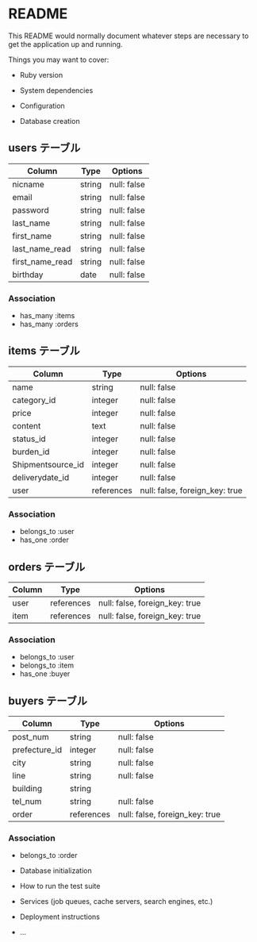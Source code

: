 # README

This README would normally document whatever steps are necessary to get the
application up and running.

Things you may want to cover:

* Ruby version

* System dependencies

* Configuration

* Database creation

## users テーブル

| Column          | Type   | Options     |
| --------------- | ------ | ----------- |
| nicname         | string | null: false |
| email           | string | null: false |
| password        | string | null: false |
| last_name       | string | null: false |
| first_name      | string | null: false |
| last_name_read  | string | null: false |
| first_name_read | string | null: false |
| birthday        | date   | null: false |

### Association

- has_many :items
- has_many :orders

## items テーブル

| Column            | Type        | Options                        |
| ----------------- | ----------- | ------------------------------ |
| name              | string      | null: false                    |
| category_id       | integer     | null: false                    |
| price             | integer     | null: false                    |
| content           | text        | null: false                    |
| status_id         | integer     | null: false                    |
| burden_id         | integer     | null: false                    |
| Shipmentsource_id | integer     | null: false                    |
| deliverydate_id   | integer     | null: false                    |
| user              | references  | null: false, foreign_key: true |

### Association

- belongs_to :user
- has_one :order

## orders テーブル

| Column           | Type       | Options                        |
| ---------------- | ---------- | ------------------------------ |
| user             | references | null: false, foreign_key: true |
| item             | references | null: false, foreign_key: true |

### Association

- belongs_to :user
- belongs_to :item
- has_one :buyer

## buyers テーブル

| Column           | Type        | Options                        |
| ---------------- | ----------- | ------------------------------ |
| post_num         | string      | null: false                    |
| prefecture_id    | integer     | null: false                    |
| city             | string      | null: false                    |
| line             | string      | null: false                    |
| building         | string      |                                |
| tel_num          | string      | null: false                    |
| order            | references  | null: false, foreign_key: true |


### Association

- belongs_to :order

* Database initialization

* How to run the test suite

* Services (job queues, cache servers, search engines, etc.)

* Deployment instructions

* ...
